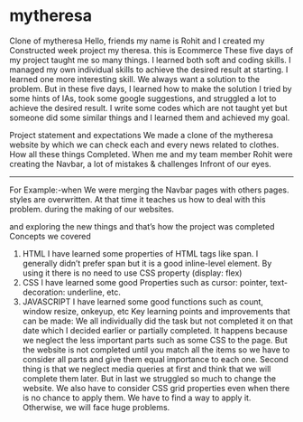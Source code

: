 # mytheresa


Clone of mytheresa
Hello, friends my name is Rohit and I created my Constructed week project my theresa. this is Ecommerce
These five days of my project taught me so many things. I learned both soft and coding skills. I managed my own individual skills to achieve the desired result at starting.
I learned one more interesting skill. We always want a solution to the problem. But in these five days, I learned how to make the solution I tried by some hints of IAs, took some google suggestions, and struggled a lot to achieve the desired result. I write some codes which are not taught yet but someone did some similar things and I learned them and achieved my goal.


Project statement and expectations
We made a clone of the mytheresa website by which we can check each and every news related to clothes.
How all these things Completed.
When me and my team member Rohit were creating the Navbar, a lot of mistakes & challenges Infront of our eyes.
________________


For Example:-when We were merging the Navbar pages with others pages. styles are overwritten. At that time it teaches us how to deal with this problem. during the making of our websites.
  



and exploring the new things and that’s how the project was completed
Concepts we covered
1. HTML
I have learned some properties of HTML tags like span. I generally didn’t prefer span but it is a good inline-level element. By using it there is no need to use CSS property (display: flex)
1. CSS
I have learned some good Properties such as cursor: pointer, text-decoration: underline, etc.
1. JAVASCRIPT
I have learned some good functions such as count, window resize, onkeyup, etc
Key learning points and improvements that can be made:
We all individually did the task but not completed it on that date which I decided earlier or partially completed. It happens because we neglect the less important parts such as some CSS to the page. But the website is not completed until you match all the items so we have to consider all parts and give them equal importance to each one.
Second thing is that we neglect media queries at first and think that we will complete them later. But in last we struggled so much to change the website. We also have to consider CSS grid properties even when there is no chance to apply them. We have to find a way to apply it. Otherwise, we will face huge problems.
